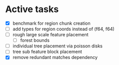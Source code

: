 # Active tasks

* [X] benchmark for region chunk creation
* [ ] add types for region coords instead of (f64, f64)
* [ ] rough large scale feature placement
	* [ ] forest bounds
* [ ] individual tree placement via poisson disks
* [ ] tree sub feature block placement
* [X] remove redundant matches dependency
